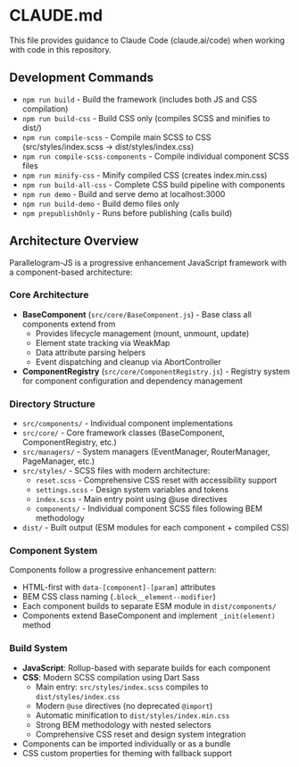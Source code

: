 # CLAUDE.md

This file provides guidance to Claude Code (claude.ai/code) when working with code in this repository.

## Development Commands

- `npm run build` - Build the framework (includes both JS and CSS compilation)
- `npm run build-css` - Build CSS only (compiles SCSS and minifies to dist/)
- `npm run compile-scss` - Compile main SCSS to CSS (src/styles/index.scss → dist/styles/index.css)
- `npm run compile-scss-components` - Compile individual component SCSS files
- `npm run minify-css` - Minify compiled CSS (creates index.min.css)
- `npm run build-all-css` - Complete CSS build pipeline with components
- `npm run demo` - Build and serve demo at localhost:3000
- `npm run build-demo` - Build demo files only
- `npm prepublishOnly` - Runs before publishing (calls build)

## Architecture Overview

Parallelogram-JS is a progressive enhancement JavaScript framework with a component-based architecture:

### Core Architecture
- **BaseComponent** (`src/core/BaseComponent.js`) - Base class all components extend from
  - Provides lifecycle management (mount, unmount, update)
  - Element state tracking via WeakMap
  - Data attribute parsing helpers
  - Event dispatching and cleanup via AbortController
- **ComponentRegistry** (`src/core/ComponentRegistry.js`) - Registry system for component configuration and dependency management

### Directory Structure
- `src/components/` - Individual component implementations
- `src/core/` - Core framework classes (BaseComponent, ComponentRegistry, etc.)
- `src/managers/` - System managers (EventManager, RouterManager, PageManager, etc.)
- `src/styles/` - SCSS files with modern architecture:
  - `reset.scss` - Comprehensive CSS reset with accessibility support
  - `settings.scss` - Design system variables and tokens
  - `index.scss` - Main entry point using @use directives
  - `components/` - Individual component SCSS files following BEM methodology
- `dist/` - Built output (ESM modules for each component + compiled CSS)

### Component System
Components follow a progressive enhancement pattern:
- HTML-first with `data-[component]-[param]` attributes
- BEM CSS class naming (`.block__element--modifier`)
- Each component builds to separate ESM module in `dist/components/`
- Components extend BaseComponent and implement `_init(element)` method

### Build System
- **JavaScript**: Rollup-based with separate builds for each component
- **CSS**: Modern SCSS compilation using Dart Sass
  - Main entry: `src/styles/index.scss` compiles to `dist/styles/index.css`
  - Modern `@use` directives (no deprecated `@import`)
  - Automatic minification to `dist/styles/index.min.css`
  - Strong BEM methodology with nested selectors
  - Comprehensive CSS reset and design system integration
- Components can be imported individually or as a bundle
- CSS custom properties for theming with fallback support